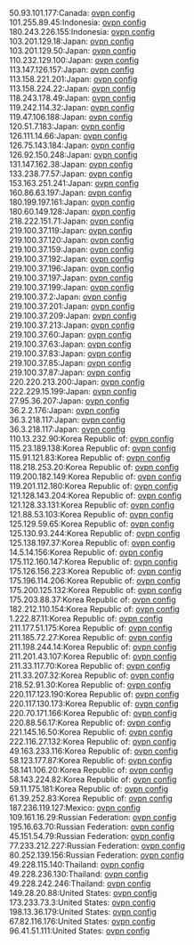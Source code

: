50.93.101.177:Canada: [ovpn config](vpn/50_93_101_177.ovpn)  
101.255.89.45:Indonesia: [ovpn config](vpn/101_255_89_45.ovpn)  
180.243.226.155:Indonesia: [ovpn config](vpn/180_243_226_155.ovpn)  
103.201.129.18:Japan: [ovpn config](vpn/103_201_129_18.ovpn)  
103.201.129.50:Japan: [ovpn config](vpn/103_201_129_50.ovpn)  
110.232.129.100:Japan: [ovpn config](vpn/110_232_129_100.ovpn)  
113.147.126.157:Japan: [ovpn config](vpn/113_147_126_157.ovpn)  
113.158.221.201:Japan: [ovpn config](vpn/113_158_221_201.ovpn)  
113.158.224.22:Japan: [ovpn config](vpn/113_158_224_22.ovpn)  
118.243.178.49:Japan: [ovpn config](vpn/118_243_178_49.ovpn)  
119.242.114.32:Japan: [ovpn config](vpn/119_242_114_32.ovpn)  
119.47.106.188:Japan: [ovpn config](vpn/119_47_106_188.ovpn)  
120.51.7.183:Japan: [ovpn config](vpn/120_51_7_183.ovpn)  
126.111.14.66:Japan: [ovpn config](vpn/126_111_14_66.ovpn)  
126.75.143.184:Japan: [ovpn config](vpn/126_75_143_184.ovpn)  
126.92.150.248:Japan: [ovpn config](vpn/126_92_150_248.ovpn)  
131.147.162.38:Japan: [ovpn config](vpn/131_147_162_38.ovpn)  
133.238.77.57:Japan: [ovpn config](vpn/133_238_77_57.ovpn)  
153.163.251.241:Japan: [ovpn config](vpn/153_163_251_241.ovpn)  
160.86.63.197:Japan: [ovpn config](vpn/160_86_63_197.ovpn)  
180.199.197.161:Japan: [ovpn config](vpn/180_199_197_161.ovpn)  
180.60.149.128:Japan: [ovpn config](vpn/180_60_149_128.ovpn)  
218.222.151.71:Japan: [ovpn config](vpn/218_222_151_71.ovpn)  
219.100.37.119:Japan: [ovpn config](vpn/219_100_37_119.ovpn)  
219.100.37.120:Japan: [ovpn config](vpn/219_100_37_120.ovpn)  
219.100.37.159:Japan: [ovpn config](vpn/219_100_37_159.ovpn)  
219.100.37.192:Japan: [ovpn config](vpn/219_100_37_192.ovpn)  
219.100.37.196:Japan: [ovpn config](vpn/219_100_37_196.ovpn)  
219.100.37.197:Japan: [ovpn config](vpn/219_100_37_197.ovpn)  
219.100.37.199:Japan: [ovpn config](vpn/219_100_37_199.ovpn)  
219.100.37.2:Japan: [ovpn config](vpn/219_100_37_2.ovpn)  
219.100.37.201:Japan: [ovpn config](vpn/219_100_37_201.ovpn)  
219.100.37.209:Japan: [ovpn config](vpn/219_100_37_209.ovpn)  
219.100.37.213:Japan: [ovpn config](vpn/219_100_37_213.ovpn)  
219.100.37.60:Japan: [ovpn config](vpn/219_100_37_60.ovpn)  
219.100.37.63:Japan: [ovpn config](vpn/219_100_37_63.ovpn)  
219.100.37.83:Japan: [ovpn config](vpn/219_100_37_83.ovpn)  
219.100.37.85:Japan: [ovpn config](vpn/219_100_37_85.ovpn)  
219.100.37.87:Japan: [ovpn config](vpn/219_100_37_87.ovpn)  
220.220.213.200:Japan: [ovpn config](vpn/220_220_213_200.ovpn)  
222.229.15.199:Japan: [ovpn config](vpn/222_229_15_199.ovpn)  
27.95.36.207:Japan: [ovpn config](vpn/27_95_36_207.ovpn)  
36.2.2.176:Japan: [ovpn config](vpn/36_2_2_176.ovpn)  
36.3.218.117:Japan: [ovpn config](vpn/36_3_218_117.ovpn)  
36.3.218.117:Japan: [ovpn config](vpn/36_3_218_117.ovpn)  
110.13.232.90:Korea Republic of: [ovpn config](vpn/110_13_232_90.ovpn)  
115.23.189.138:Korea Republic of: [ovpn config](vpn/115_23_189_138.ovpn)  
115.91.121.83:Korea Republic of: [ovpn config](vpn/115_91_121_83.ovpn)  
118.218.253.20:Korea Republic of: [ovpn config](vpn/118_218_253_20.ovpn)  
119.200.182.149:Korea Republic of: [ovpn config](vpn/119_200_182_149.ovpn)  
119.201.112.180:Korea Republic of: [ovpn config](vpn/119_201_112_180.ovpn)  
121.128.143.204:Korea Republic of: [ovpn config](vpn/121_128_143_204.ovpn)  
121.128.33.131:Korea Republic of: [ovpn config](vpn/121_128_33_131.ovpn)  
121.88.53.103:Korea Republic of: [ovpn config](vpn/121_88_53_103.ovpn)  
125.129.59.65:Korea Republic of: [ovpn config](vpn/125_129_59_65.ovpn)  
125.130.93.244:Korea Republic of: [ovpn config](vpn/125_130_93_244.ovpn)  
125.138.197.37:Korea Republic of: [ovpn config](vpn/125_138_197_37.ovpn)  
14.5.14.156:Korea Republic of: [ovpn config](vpn/14_5_14_156.ovpn)  
175.112.160.147:Korea Republic of: [ovpn config](vpn/175_112_160_147.ovpn)  
175.126.156.223:Korea Republic of: [ovpn config](vpn/175_126_156_223.ovpn)  
175.196.114.206:Korea Republic of: [ovpn config](vpn/175_196_114_206.ovpn)  
175.200.125.132:Korea Republic of: [ovpn config](vpn/175_200_125_132.ovpn)  
175.203.88.37:Korea Republic of: [ovpn config](vpn/175_203_88_37.ovpn)  
182.212.110.154:Korea Republic of: [ovpn config](vpn/182_212_110_154.ovpn)  
1.222.87.11:Korea Republic of: [ovpn config](vpn/1_222_87_11.ovpn)  
211.177.51.175:Korea Republic of: [ovpn config](vpn/211_177_51_175.ovpn)  
211.185.72.27:Korea Republic of: [ovpn config](vpn/211_185_72_27.ovpn)  
211.198.244.14:Korea Republic of: [ovpn config](vpn/211_198_244_14.ovpn)  
211.201.43.107:Korea Republic of: [ovpn config](vpn/211_201_43_107.ovpn)  
211.33.117.70:Korea Republic of: [ovpn config](vpn/211_33_117_70.ovpn)  
211.33.207.32:Korea Republic of: [ovpn config](vpn/211_33_207_32.ovpn)  
218.52.91.30:Korea Republic of: [ovpn config](vpn/218_52_91_30.ovpn)  
220.117.123.190:Korea Republic of: [ovpn config](vpn/220_117_123_190.ovpn)  
220.117.130.173:Korea Republic of: [ovpn config](vpn/220_117_130_173.ovpn)  
220.70.171.166:Korea Republic of: [ovpn config](vpn/220_70_171_166.ovpn)  
220.88.56.17:Korea Republic of: [ovpn config](vpn/220_88_56_17.ovpn)  
221.145.16.50:Korea Republic of: [ovpn config](vpn/221_145_16_50.ovpn)  
222.116.27.132:Korea Republic of: [ovpn config](vpn/222_116_27_132.ovpn)  
49.163.233.116:Korea Republic of: [ovpn config](vpn/49_163_233_116.ovpn)  
58.123.177.87:Korea Republic of: [ovpn config](vpn/58_123_177_87.ovpn)  
58.141.106.20:Korea Republic of: [ovpn config](vpn/58_141_106_20.ovpn)  
58.143.224.82:Korea Republic of: [ovpn config](vpn/58_143_224_82.ovpn)  
59.11.175.181:Korea Republic of: [ovpn config](vpn/59_11_175_181.ovpn)  
61.39.252.83:Korea Republic of: [ovpn config](vpn/61_39_252_83.ovpn)  
187.236.119.127:Mexico: [ovpn config](vpn/187_236_119_127.ovpn)  
109.161.16.29:Russian Federation: [ovpn config](vpn/109_161_16_29.ovpn)  
195.16.63.70:Russian Federation: [ovpn config](vpn/195_16_63_70.ovpn)  
45.151.54.79:Russian Federation: [ovpn config](vpn/45_151_54_79.ovpn)  
77.233.212.227:Russian Federation: [ovpn config](vpn/77_233_212_227.ovpn)  
80.252.139.156:Russian Federation: [ovpn config](vpn/80_252_139_156.ovpn)  
49.228.115.140:Thailand: [ovpn config](vpn/49_228_115_140.ovpn)  
49.228.236.130:Thailand: [ovpn config](vpn/49_228_236_130.ovpn)  
49.228.242.246:Thailand: [ovpn config](vpn/49_228_242_246.ovpn)  
149.28.20.88:United States: [ovpn config](vpn/149_28_20_88.ovpn)  
173.233.73.3:United States: [ovpn config](vpn/173_233_73_3.ovpn)  
198.13.36.179:United States: [ovpn config](vpn/198_13_36_179.ovpn)  
67.82.116.176:United States: [ovpn config](vpn/67_82_116_176.ovpn)  
96.41.51.111:United States: [ovpn config](vpn/96_41_51_111.ovpn)  
